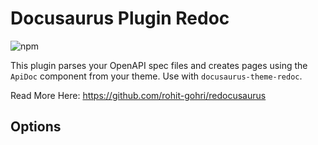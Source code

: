 # Docusaurus Plugin Redoc

![npm](https://img.shields.io/npm/v/docusaurus-plugin-redoc?style=flat-square)

This plugin parses your OpenAPI spec files and creates pages using the `ApiDoc` component from your theme. Use with `docusaurus-theme-redoc`.

Read More Here: <https://github.com/rohit-gohri/redocusaurus>

## Options

<!-- TODO: Add docs -->